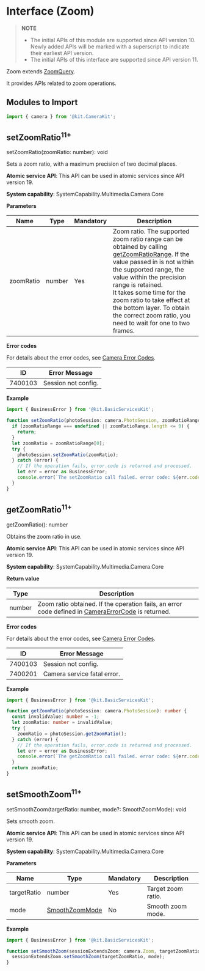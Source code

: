 # Interface (Zoom)
<!--Kit: Camera Kit-->
<!--Subsystem: Multimedia-->
<!--Owner: @qano-->
<!--SE: @leo_ysl-->
<!--TSE: @xchaosioda-->

> **NOTE**
>
> - The initial APIs of this module are supported since API version 10. Newly added APIs will be marked with a superscript to indicate their earliest API version.
> - The initial APIs of this interface are supported since API version 11.

Zoom extends [ZoomQuery](arkts-apis-camera-ZoomQuery.md).

It provides APIs related to zoom operations.

## Modules to Import

```ts
import { camera } from '@kit.CameraKit';
```

## setZoomRatio<sup>11+</sup>

setZoomRatio(zoomRatio: number): void

Sets a zoom ratio, with a maximum precision of two decimal places.

**Atomic service API**: This API can be used in atomic services since API version 19.

**System capability**: SystemCapability.Multimedia.Camera.Core

**Parameters**

| Name      | Type                 | Mandatory| Description                                                                                                                             |
| --------- | -------------------- | ---- |---------------------------------------------------------------------------------------------------------------------------------|
| zoomRatio | number               | Yes  | Zoom ratio. The supported zoom ratio range can be obtained by calling [getZoomRatioRange](arkts-apis-camera-ZoomQuery.md#getzoomratiorange11). If the value passed in is not within the supported range, the value within the precision range is retained.<br>It takes some time for the zoom ratio to take effect at the bottom layer. To obtain the correct zoom ratio, you need to wait for one to two frames.|

**Error codes**

For details about the error codes, see [Camera Error Codes](errorcode-camera.md).

| ID        | Error Message       |
| --------------- | --------------- |
| 7400103                |  Session not config.                                   |

**Example**

```ts
import { BusinessError } from '@kit.BasicServicesKit';

function setZoomRatio(photoSession: camera.PhotoSession, zoomRatioRange: Array<number>): void {
  if (zoomRatioRange === undefined || zoomRatioRange.length <= 0) {
    return;
  }
  let zoomRatio = zoomRatioRange[0];
  try {
    photoSession.setZoomRatio(zoomRatio);
  } catch (error) {
    // If the operation fails, error.code is returned and processed.
    let err = error as BusinessError;
    console.error(`The setZoomRatio call failed. error code: ${err.code}`);
  }
}
```

## getZoomRatio<sup>11+</sup>

getZoomRatio(): number

Obtains the zoom ratio in use.

**Atomic service API**: This API can be used in atomic services since API version 19.

**System capability**: SystemCapability.Multimedia.Camera.Core

**Return value**

| Type       | Description                         |
| ---------- | ----------------------------- |
| number    | Zoom ratio obtained. If the operation fails, an error code defined in [CameraErrorCode](arkts-apis-camera-e.md#cameraerrorcode) is returned.|

**Error codes**

For details about the error codes, see [Camera Error Codes](errorcode-camera.md).

| ID        | Error Message       |
| --------------- | --------------- |
| 7400103                |  Session not config.                                   |
| 7400201                |  Camera service fatal error.                           |

**Example**

```ts
import { BusinessError } from '@kit.BasicServicesKit';

function getZoomRatio(photoSession: camera.PhotoSession): number {
  const invalidValue: number = -1;
  let zoomRatio: number = invalidValue;
  try {
    zoomRatio = photoSession.getZoomRatio();
  } catch (error) {
    // If the operation fails, error.code is returned and processed.
    let err = error as BusinessError;
    console.error(`The getZoomRatio call failed. error code: ${err.code}`);
  }
  return zoomRatio;
}
```

## setSmoothZoom<sup>11+</sup>

setSmoothZoom(targetRatio: number, mode?: SmoothZoomMode): void

Sets smooth zoom.

**Atomic service API**: This API can be used in atomic services since API version 19.

**System capability**: SystemCapability.Multimedia.Camera.Core

**Parameters**

| Name      | Type           | Mandatory| Description              |
| ------------ | -------------- | ---- | ----------------- |
| targetRatio  | number         | Yes  | Target zoom ratio.     |
| mode         | [SmoothZoomMode](arkts-apis-camera-e.md#smoothzoommode11) | No  | Smooth zoom mode.     |

**Example**

```ts
import { BusinessError } from '@kit.BasicServicesKit';

function setSmoothZoom(sessionExtendsZoom: camera.Zoom, targetZoomRatio: number, mode: camera.SmoothZoomMode): void {
  sessionExtendsZoom.setSmoothZoom(targetZoomRatio, mode);
}
```
